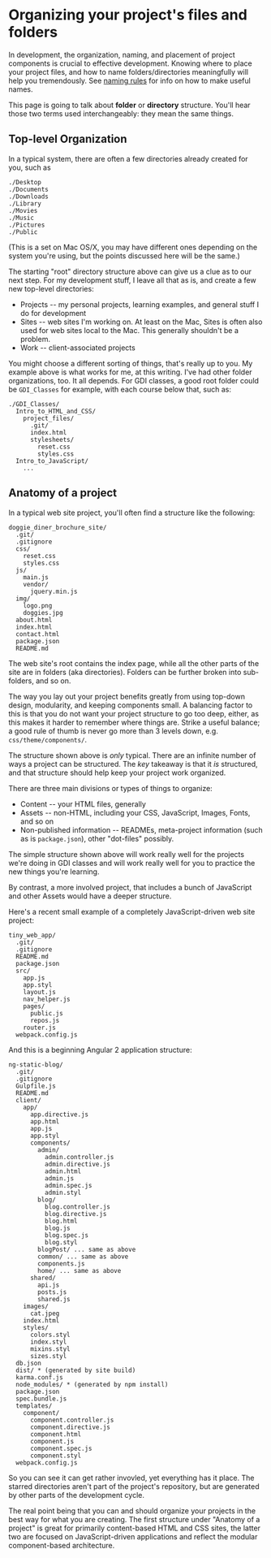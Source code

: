 # Organizing your project's files and folders

In development, the organization, naming, and placement of project
components is crucial to effective development. Knowing where to place
your project files, and how to name folders/directories
meaningfully will help you tremendously. See
[naming rules](naming-rules.md) for info on how to make useful names.

This page is going to talk about **folder** or **directory**
structure. You'll hear those two terms used interchangeably: they mean
the same things.

## Top-level Organization

In a typical system, there are often a few directories already
created for you, such as

```
./Desktop
./Documents
./Downloads
./Library
./Movies
./Music
./Pictures
./Public
```

(This is a set on Mac OS/X, you may have different ones depending on
the system you're using, but the points discussed here will be the
same.)

The starting "root" directory structure above can give us a clue as to
our next step. For my development stuff, I leave all that as is, and
create a few new top-level directories:

* Projects -- my personal projects, learning examples, and general
  stuff I do for development
* Sites -- web sites I'm working on. At least on the Mac, Sites is
  often also used for web sites local to the Mac. This generally
  shouldn't be a problem.
* Work -- client-associated projects

You might choose a different sorting of things, that's really up to
you. My example above is what works for me, at this writing. I've had
other folder organizations, too. It all depends. For GDI classes, a
good root folder could be `GDI_Classes` for example, with each course
below that, such as:

```
./GDI_Classes/
  Intro_to_HTML_and_CSS/
    project_files/
      .git/
      index.html
      stylesheets/
        reset.css
        styles.css
  Intro_to_JavaScript/
    ...
```

## Anatomy of a project

In a typical web site project, you'll often find a structure like
the following:

```
doggie_diner_brochure_site/
  .git/
  .gitignore
  css/
    reset.css
    styles.css
  js/
    main.js
    vendor/
      jquery.min.js
  img/
    logo.png
    doggies.jpg
  about.html
  index.html
  contact.html
  package.json
  README.md
```

The web site's root contains the index page, while all the other
parts of the site are in folders (aka directories). Folders can be
further broken into sub-folders, and so on.

The way you lay out your project benefits greatly from using top-down
design, modularity, and keeping components small. A balancing
factor to this is that you do not want your project structure to go
too deep, either, as this makes it harder to remember where things
are. Strike a useful balance; a good rule of thumb is never go more
than 3 levels down, e.g. `css/theme/components/`.

The structure shown above is *only* typical. There are an infinite
number of ways a project can be structured. The *key* takeaway is that
it *is* structured, and that structure should help keep your project
work organized.

There are three main divisions or types of things to organize:

* Content -- your HTML files, generally
* Assets -- non-HTML, including your CSS, JavaScript, Images, Fonts,
  and so on
* Non-published information -- READMEs, meta-project information (such
  as is `package.json`), other "dot-files" possibly.

The simple structure shown above will work really well for the
projects we're doing in GDI classes and will work really well for you
to practice the new things you're learning.

By contrast, a more involved project, that includes a bunch of
JavaScript and other Assets would have a deeper structure.

Here's a recent small example of a completely JavaScript-driven web
site project:

```
tiny_web_app/
  .git/
  .gitignore
  README.md
  package.json
  src/
    app.js
    app.styl
    layout.js
    nav_helper.js
    pages/
      public.js
      repos.js
    router.js
  webpack.config.js
```

And this is a beginning Angular 2 application structure:

```
ng-static-blog/
  .git/
  .gitignore
  Gulpfile.js
  README.md
  client/
    app/
      app.directive.js
      app.html
      app.js
      app.styl
      components/
        admin/
          admin.controller.js
          admin.directive.js
          admin.html
          admin.js
          admin.spec.js
          admin.styl
        blog/
          blog.controller.js
          blog.directive.js
          blog.html
          blog.js
          blog.spec.js
          blog.styl
        blogPost/ ... same as above
        common/ ... same as above
        components.js
        home/ ... same as above
      shared/
        api.js
        posts.js
        shared.js
    images/
      cat.jpeg
    index.html
    styles/
      colors.styl
      index.styl
      mixins.styl
      sizes.styl
  db.json
  dist/ * (generated by site build)
  karma.conf.js
  node_modules/ * (generated by npm install)
  package.json
  spec.bundle.js
  templates/
    component/
      component.controller.js
      component.directive.js
      component.html
      component.js
      component.spec.js
      component.styl
  webpack.config.js
```

So you can see it can get rather invovled, yet everything has it
place. The starred directories aren't part of the project's
repository, but are generated by other parts of the development
cycle.

The real point being that you can and should organize your projects in
the best way for what you are creating. The first structure under
"Anatomy of a project" is great for primarily content-based HTML and
CSS sites, the latter two are focused on JavaScript-driven
applications and reflect the modular component-based architecture.
